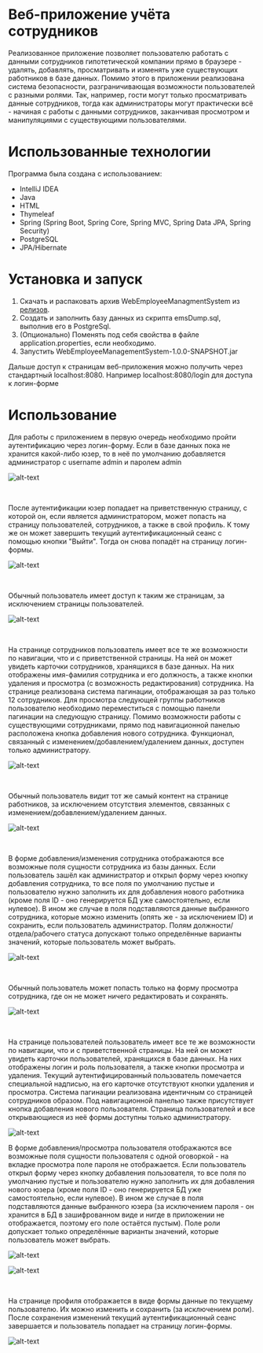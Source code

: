 # Веб-приложение учёта сотрудников
Реализованное приложение позволяет пользователю работать с данными сотрудников гипотетической компании прямо в браузере - удалять, добавлять, просматривать и изменять уже существующих работников в базе данных. Помимо этого в приложении реализована система безопасности, разграничивающая возможности пользователей с разными ролями. Так, например, гости могут только просматривать данные сотрудников, тогда как администраторы могут практически всё - начиная с работы с данными сотрудников, заканчивая просмотром и манипуляциями с существующими пользователями.
# Использованные технологии
Программа была создана с использованием:
* IntelliJ IDEA
* Java
* HTML
* Thymeleaf
* Spring (Spring Boot, Spring Core, Spring MVC, Spring Data JPA, Spring Security)
* PostgreSQL
* JPA/Hibernate
# Установка и запуск
1. Скачать и распаковать архив  WebEmployeeManagmentSystem из [релизов](https://github.com/qwert312/Web-Employee-Management-System/releases/latest).
2. Создать и заполнить базу данных из скрипта emsDump.sql, выполнив его в PostgreSql.
3. (Опционально) Поменять под себя свойства в файле application.properties, если необходимо.
4. Запустить WebEmployeeManagementSystem-1.0.0-SNAPSHOT.jar

Дальше доступ к страницам веб-приложения можно получить через стандартный localhost:8080. Например localhost:8080/login для доступа к логин-форме
# Использование
Для работы с приложением в первую очередь необходимо пройти аутентификацию через логин-форму. Если в базе данных пока не хранится какой-либо юзер, то в неё по умолчанию добавляется администратор с username admin и паролем admin

![alt-text](images/image1.png)

&ensp;

После аутентификации юзер попадает на приветственную страницу, с которой он, если является администратором, может попасть на страницу пользователей, сотрудников, а также в свой профиль. К тому же он может завершить текущий аутентификационный сеанс с помощью кнопки "Выйти". Тогда он снова попадёт на страницу логин-формы.

![alt-text](images/image2.png)

&ensp;

Обычный пользователь имеет доступ к таким же страницам, за исключением страницы пользователей.

![alt-text](images/image3.png)

&ensp;

На странице сотрудников пользователь имеет все те же возможности по навигации, что и с приветственной страницы. На ней он может увидеть карточки сотрудников, хранящихся в базе данных. На них отображены имя-фамилия сотрудника и его должность, а также кнопки удаления и просмотра (с возможность редактирования) сотрудника. На странице реализована система пагинации, отображающая за раз только 12 сотрудников. Для просмотра следующей группы работников пользователю необходимо переместиться с помощью панели пагинации на следующую страницу. Помимо возможности работы с существующими сотрудниками, прямо под навигационной панелью расположена кнопка добавления нового сотрудника. Функционал, связанный с изменением/добавлением/удалением данных, доступен только администратору.

![alt-text](images/image4.png)

&ensp;

Обычный пользователь видит тот же самый контент на странице работников, за исключением отсутствия элементов, связанных с изменением/добавлением/удалением данных.

![alt-text](images/image5.png)

&ensp;

В форме добавления/изменения сотрудника отображаются все возможные поля сущности сотрудника из базы данных. Если пользователь зашёл как администратор и открыл форму через кнопку добавления сотрудника, то все поля по умолчанию пустые и пользователю нужно заполнить их для добавления нового работника (кроме поля ID - оно генерируется БД уже самостоятельно, если нулевое). В ином же случае в поля подставляются данные выбранного сотрудника, которые можно изменить (опять же - за исключением ID) и сохранить, если пользователь администратор. Полям должности/отдела/рабочего статуса допускают только определённые варианты значений, которые пользователь может выбрать.

![alt-text](images/image6.png)

&ensp;

Обычный пользователь может попасть только на форму просмотра сотрудника, где он не может ничего редактировать и сохранять.

![alt-text](images/image7.png)

&ensp;

На странице пользователей пользователь имеет все те же возможности по навигации, что и с приветственной страницы. На ней он может увидеть карточки пользователей, хранящихся в базе данных. На них отображены логин и роль пользователя, а также кнопки просмотра и удаления. Текущий аутентифицированный пользователь помечается специальной надписью, на его карточке отсутствуют кнопки удаления и просмотра. Система пагинации реализована идентичным со страницей сотрудников образом. Под навигационной панелью также присутствует кнопка добавления нового пользователя. Страница пользователей и все открывающиеся из неё формы доступны только администратору.

![alt-text](images/image8.png)

В форме добавления/просмотра пользователя отображаются все возможные поля сущности пользователя с одной оговоркой - на вкладке просмотра поле пароля не отображается. Если пользователь открыл форму через кнопку добавления пользователя, то все поля по умолчанию пустые и пользователю нужно заполнить их для добавления нового юзера (кроме поля ID - оно генерируется БД уже самостоятельно, если нулевое). В ином же случае в поля подставляются данные выбранного юзера (за исключением пароля - он хранится в БД в зашифрованном виде и нигде в приложении не отображается, поэтому его поле остаётся пустым). Поле роли допускает только определённые варианты значений, которые пользователь может выбрать.

![alt-text](images/image9.png)

![alt-text](images/image10.png)

&ensp;

На странице профиля отображается в виде формы данные по текущему пользователю. Их можно изменить и сохранить (за исключением роли). После сохранения изменений текущий аутентификационный сеанс завершается и пользователь попадает на страницу логин-формы.

![alt-text](images/image11.png)
